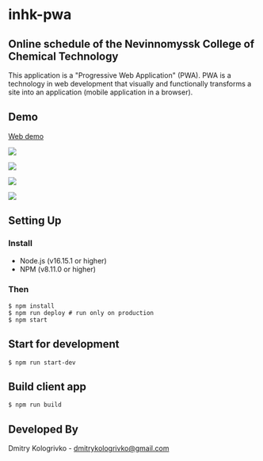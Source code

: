 # inhk-pwa

## Online schedule of the Nevinnomyssk College of Chemical Technology
This application is a "Progressive Web Application" (PWA). PWA is a technology in web development that visually and 
functionally transforms a site into an application (mobile application in a browser).

## Demo

[Web demo](https://inhk.devcraft.ru)

![](./docs/arts/app_1.jpg)

![](./docs/arts/app_2.jpg)

![](./docs/arts/app_3.jpg)

![](./docs/arts/app_4.jpg)

## Setting Up

### Install

* Node.js (v16.15.1 or higher)
* NPM (v8.11.0 or higher)

### Then

```
$ npm install
$ npm run deploy # run only on production
$ npm start
```

## Start for development

```
$ npm run start-dev
```

## Build client app

```
$ npm run build
```

## Developed By

Dmitry Kologrivko  - <dmitrykologrivko@gmail.com>